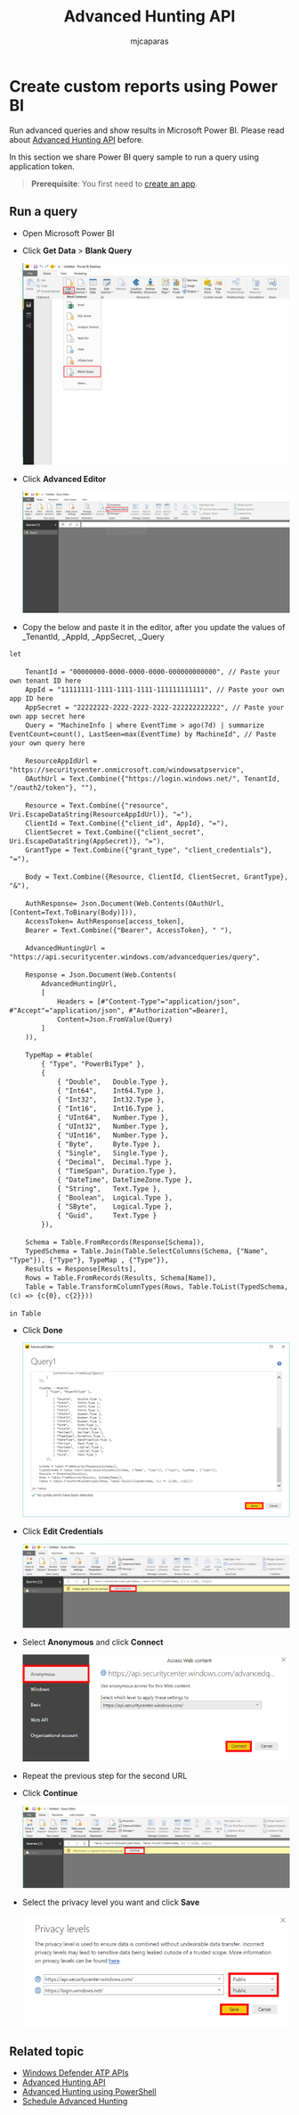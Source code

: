 ﻿---
title: Advanced Hunting API
description: Use this API to run advanced queries
keywords: apis, supported apis, advanced hunting, query
search.product: eADQiWindows 10XVcnh
ms.prod: w10
ms.mktglfcycl: deploy
ms.sitesec: library
ms.pagetype: security
ms.author: macapara
author: mjcaparas
ms.localizationpriority: medium
ms.date: 30/07/2018
---

# Create custom reports using Power BI

Run advanced queries and show results in Microsoft Power BI. Please read about [Advanced Hunting API](run-advanced-query-api.md) before.

In this section we share Power BI query sample to run a query using application token.

>**Prerequisite**: You first need to [create an app](exposed-apis-intro.md).

## Run a query

- Open Microsoft Power BI

- Click **Get Data** > **Blank Query**

    ![Image of create blank query](images/power-bi-create-blank-query.png)

- Click **Advanced Editor**

    ![Image of open advanced editor](images/power-bi-open-advanced-editor.png)

- Copy the below and paste it in the editor, after you update the values of _TenantId, _AppId, _AppSecret, _Query

```
let 

    TenantId = "00000000-0000-0000-0000-000000000000", // Paste your own tenant ID here
    AppId = "11111111-1111-1111-1111-111111111111", // Paste your own app ID here
    AppSecret = "22222222-2222-2222-2222-222222222222", // Paste your own app secret here
    Query = "MachineInfo | where EventTime > ago(7d) | summarize EventCount=count(), LastSeen=max(EventTime) by MachineId", // Paste your own query here
    
    ResourceAppIdUrl = "https://securitycenter.onmicrosoft.com/windowsatpservice",
    OAuthUrl = Text.Combine({"https://login.windows.net/", TenantId, "/oauth2/token"}, ""),

    Resource = Text.Combine({"resource", Uri.EscapeDataString(ResourceAppIdUrl)}, "="),
    ClientId = Text.Combine({"client_id", AppId}, "="),
    ClientSecret = Text.Combine({"client_secret", Uri.EscapeDataString(AppSecret)}, "="),
    GrantType = Text.Combine({"grant_type", "client_credentials"}, "="),
	
    Body = Text.Combine({Resource, ClientId, ClientSecret, GrantType}, "&"),

    AuthResponse= Json.Document(Web.Contents(OAuthUrl, [Content=Text.ToBinary(Body)])),
    AccessToken= AuthResponse[access_token],
    Bearer = Text.Combine({"Bearer", AccessToken}, " "),
    
    AdvancedHuntingUrl = "https://api.securitycenter.windows.com/advancedqueries/query",
    
    Response = Json.Document(Web.Contents(
        AdvancedHuntingUrl, 
        [
            Headers = [#"Content-Type"="application/json", #"Accept"="application/json", #"Authorization"=Bearer],
            Content=Json.FromValue(Query)
        ]
    )),

    TypeMap = #table(
        { "Type", "PowerBiType" },
        {
            { "Double",   Double.Type },
            { "Int64",    Int64.Type },
            { "Int32",    Int32.Type },
            { "Int16",    Int16.Type },
            { "UInt64",   Number.Type },
            { "UInt32",   Number.Type },
            { "UInt16",   Number.Type },
            { "Byte",     Byte.Type },
            { "Single",   Single.Type },
            { "Decimal",  Decimal.Type },
            { "TimeSpan", Duration.Type },
            { "DateTime", DateTimeZone.Type },
            { "String",   Text.Type },
            { "Boolean",  Logical.Type },
            { "SByte",    Logical.Type },
            { "Guid",     Text.Type }
        }),

    Schema = Table.FromRecords(Response[Schema]),
    TypedSchema = Table.Join(Table.SelectColumns(Schema, {"Name", "Type"}), {"Type"}, TypeMap , {"Type"}),
    Results = Response[Results],
    Rows = Table.FromRecords(Results, Schema[Name]),
    Table = Table.TransformColumnTypes(Rows, Table.ToList(TypedSchema, (c) => {c{0}, c{2}}))
        
in Table

```

- Click **Done**

    ![Image of create advanced query](images/power-bi-create-advanced-query.png)

- Click **Edit Credentials**

    ![Image of edit credentials](images/power-bi-edit-credentials.png)

- Select **Anonymous** and click **Connect**

    ![Image of set credentials](images/power-bi-set-credentials.png)

- Repeat the previous step for the second URL

- Click **Continue**

    ![Image of edit data privacy](images/power-bi-edit-data-privacy.png)

- Select the privacy level you want and click **Save**

    ![Image of set data privacy](images/power-bi-set-data-privacy.png)


## Related topic
- [Windows Defender ATP APIs](exposed-apis-intro.md)
- [Advanced Hunting API](run-advanced-query-api.md)
- [Advanced Hunting using PowerShell](run-advanced-query-sample-powershell.md)
- [Schedule Advanced Hunting](run-advanced-query-sample-ms-flow.md)
